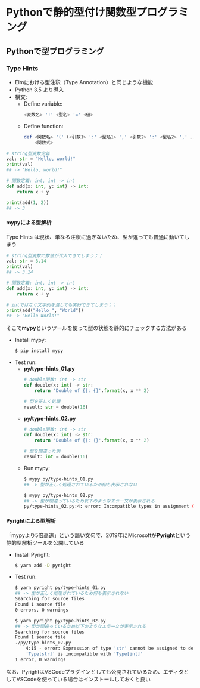 # Pythonで静的型付け関数型プログラミング

## Pythonで型プログラミング

### Type Hints
- Elmにおける型注釈（Type Annotation）と同じような機能
- Python 3.5 より導入
- 構文:
    - Define variable:
        ```elm
        <変数名> ':' <型名> '=' <値>
        ```
    - Define function:
        ```elm
        def <関数名> '(' (<引数1> ':' <型名1> ',' <引数2> ':' <型名2> ',' ...)? ')' '->' <戻り値型名> ':'
            <関数式>
        ```


```python
# string型変数定義
val: str = "Hello, world!"
print(val)
## -> "Hello, world!"

# 関数定義: int, int -> int
def add(x: int, y: int) -> int:
    return x + y

print(add(1, 2))
## -> 3
```

#### mypyによる型解析
Type Hints は現状、単なる注釈に過ぎないため、型が違っても普通に動いてしまう

```python
# string型変数に数値が代入できてしまう；；
val: str = 3.14
print(val)
## -> 3.14

# 関数定義: int, int -> int
def add(x: int, y: int) -> int:
    return x + y

# intではなく文字列を渡しても実行できてしまう；；
print(add("Hello ", "World"))
## -> "Hello World!"
```

そこで**mypy**というツールを使って型の状態を静的にチェックする方法がある

- Install mypy:
    ```bash
    $ pip install mypy
    ```
- Test run:
    - **py/type-hints_01.py**
        ```python
        # double関数: int -> str
        def double(x: int) -> str:
            return 'Double of {}: {}'.format(x, x ** 2)
        
        # 型を正しく処理
        result: str = double(16)
        ```
    - **py/type-hints_02.py**
        ```python
        # double関数: int -> str
        def double(x: int) -> str:
            return 'Double of {}: {}'.format(x, x ** 2)
        
        # 型を間違った例
        result: int = double(16)
        ```
    - Run mypy:
        ```bash
        $ mypy py/type-hints_01.py
        ## -> 型が正しく処理されているため何も表示されない

        $ mypy py/type-hints_02.py
        ## -> 型が間違っているため以下のようなエラー文が表示される
        py/type-hints_02.py:4: error: Incompatible types in assignment (expression has type "str", variable has type "int")
        ```

#### Pyrightによる型解析
「mypyより5倍高速」という謳い文句で、2019年にMicrosoftが**Pyright**という静的型解析ツールを公開している

- Install Pyright:
    ```bash
    $ yarn add -D pyright
    ```
- Test run:
    ```bash
    $ yarn pyright py/type-hints_01.py
    ## -> 型が正しく処理されているため何も表示されない
    Searching for source files
    Found 1 source file
    0 errors, 0 warnings

    $ yarn pyright py/type-hints_02.py
    ## -> 型が間違っているため以下のようなエラー文が表示される
    Searching for source files
    Found 1 source file
    ./py/type-hints_02.py
        4:15 - error: Expression of type 'str' cannot be assigned to declared type 'int'
        'Type[str]' is incompatible with 'Type[int]'
    1 error, 0 warnings
    ```

なお、PyrightはVSCodeプラグインとしても公開されているため、エディタとしてVSCodeを使っている場合はインストールしておくと良い

